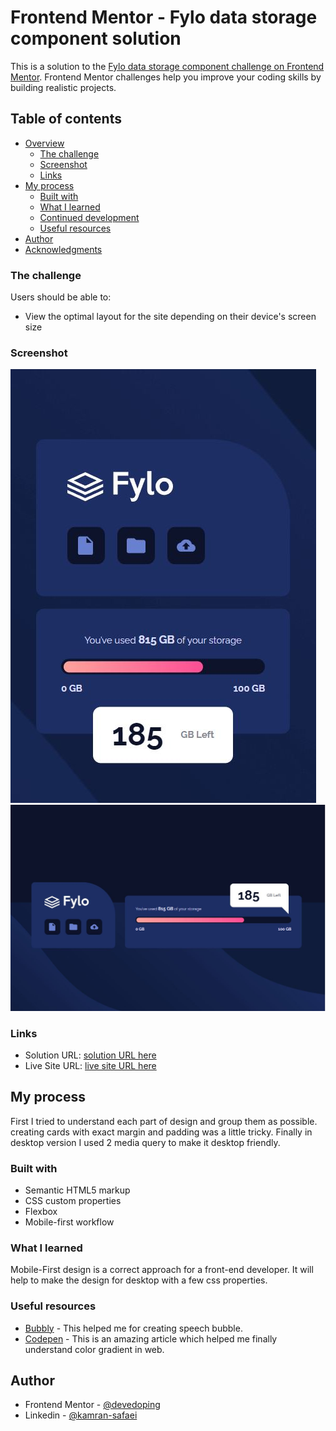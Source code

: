 # Frontend Mentor - Fylo data storage component solution

This is a solution to the [Fylo data storage component challenge on Frontend Mentor](https://www.frontendmentor.io/challenges/fylo-data-storage-component-1dZPRbV5n). Frontend Mentor challenges help you improve your coding skills by building realistic projects. 

## Table of contents

- [Overview](#overview)
  - [The challenge](#the-challenge)
  - [Screenshot](#screenshot)
  - [Links](#links)
- [My process](#my-process)
  - [Built with](#built-with)
  - [What I learned](#what-i-learned)
  - [Continued development](#continued-development)
  - [Useful resources](#useful-resources)
- [Author](#author)
- [Acknowledgments](#acknowledgments)



### The challenge

Users should be able to:

- View the optimal layout for the site depending on their device's screen size

### Screenshot

![](./screenshots/mobile.JPG)
![](./screenshots/desktop.JPG)



### Links

- Solution URL: [solution URL here](https://github.com/neo2enigma/fylo-data-storage-component-master)
- Live Site URL: [live site URL here](https://neo2enigma.github.io/fylo-data-storage-component-master/)

## My process
First I tried to understand each part of design and group them as possible. creating cards with exact margin and padding was a little tricky. Finally in desktop version I used 2 media query to make it desktop friendly.

### Built with

- Semantic HTML5 markup
- CSS custom properties
- Flexbox
- Mobile-first workflow

### What I learned

Mobile-First design is a correct approach for a front-end developer. It will help to make the design for desktop with a few css properties.

### Useful resources

- [Bubbly](https://projects.verou.me/bubbly/) - This helped me for creating speech bubble.
- [Codepen](https://codepen.io/ronarr/pen/LYYBOJP) - This is an amazing article which helped me finally understand color gradient in web.

## Author

- Frontend Mentor - [@devedoping](https://devedoping.ir/intro/)
- Linkedin - [@kamran-safaei](https://www.linkedin.com/in/kamran-safaei/)